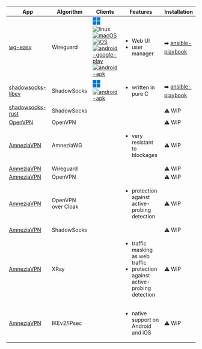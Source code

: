 
| App | Algorithm | Clients | Features | Installation |
| --- | ------ | ------- | -------- | --- |
| [wg-easy](https://github.com/wg-easy/wg-easy) | Wireguard | [<img src="https://raw.githubusercontent.com/devicons/devicon/6910f0503efdd315c8f9b858234310c06e04d9c0/icons/windows11/windows11-original.svg" title="windows" height="20"/>](https://download.wireguard.com/windows-client/wireguard-installer.exe) <img src="https://github.com/user-attachments/assets/29013655-1aa9-4743-8dff-94a334cb447a" title="linux" height="20"/> [<img src="https://github.com/user-attachments/assets/6a6e0a55-4fc8-4a07-b5dc-2a304501ffd8" title="macOS" height="20"/>](https://itunes.apple.com/us/app/wireguard/id1451685025?ls=1&mt=12) [<img src="https://github.com/user-attachments/assets/40aee79a-f3e4-40dc-b67d-149b6810f481" title="iOS" height="20"/>](https://itunes.apple.com/us/app/wireguard/id1441195209?ls=1&mt=8) [<img src="https://github.com/user-attachments/assets/7c73febd-b16c-4fd0-92d2-bd94b0e75f9c" title="android-google-play" height="20"/>](https://play.google.com/store/apps/details?id=com.wireguard.android) [<img src="https://github.com/user-attachments/assets/7c73febd-b16c-4fd0-92d2-bd94b0e75f9c" title="android-apk" height="20"/>](https://download.wireguard.com/android-client/com.wireguard.android-unknown.apk) | <ul><li>Web UI</li><li>user manager</li></ul> | ➡️ [ansible-playbook](https://github.com/Kseen715/ansible-playbooks/blob/main/vpn/wireguard-docker-deb.yml) | 
| [shadowsocks-libev](https://github.com/shadowsocks/shadowsocks-libev) | ShadowSocks | [<img src="https://raw.githubusercontent.com/devicons/devicon/6910f0503efdd315c8f9b858234310c06e04d9c0/icons/windows11/windows11-original.svg" title="windows" height="20"/>](https://github.com/shadowsocks/shadowsocks-windows) [<img src="https://github.com/user-attachments/assets/7c73febd-b16c-4fd0-92d2-bd94b0e75f9c" title="android-apk" height="20"/>](https://github.com/shadowsocks/shadowsocks-android) | <ul><li>written in pure C</li></ul> | ➡️ [ansible-playbook](https://github.com/Kseen715/ansible-playbooks/blob/main/vpn/shadowsocks-libev-docker-deb.yml) |
| [shadowsocks-rust](https://github.com/shadowsocks/shadowsocks-rust) | ShadowSocks |||⚠️ WIP|
| [OpenVPN](https://openvpn.net/) | OpenVPN |||⚠️ WIP|
| [AmneziaVPN](https://github.com/amnezia-vpn/amnezia-client) | AmneziaWG || <ul><li>very resistant to blockages</li></ul> |⚠️ WIP|
| [AmneziaVPN](https://github.com/amnezia-vpn/amnezia-client) | Wireguard |||⚠️ WIP|
| [AmneziaVPN](https://github.com/amnezia-vpn/amnezia-client) | OpenVPN |||⚠️ WIP|
| [AmneziaVPN](https://github.com/amnezia-vpn/amnezia-client) | OpenVPN over Cloak || <ul><li>protection against active-probing detection</li></ul> |⚠️ WIP|
| [AmneziaVPN](https://github.com/amnezia-vpn/amnezia-client) | ShadowSocks |||⚠️ WIP|
| [AmneziaVPN](https://github.com/amnezia-vpn/amnezia-client) | XRay || <ul><li>traffic masking as web traffic</li><li>protection against active-probing detection</li></ul> |⚠️ WIP|
| [AmneziaVPN](https://github.com/amnezia-vpn/amnezia-client) | IKEv2/IPsec || <ul><li>native support on Android and iOS</li></ul> |⚠️ WIP|
